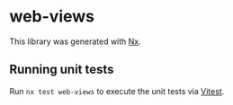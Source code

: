 # web-views

This library was generated with [Nx](https://nx.dev).

## Running unit tests

Run `nx test web-views` to execute the unit tests via [Vitest](https://vitest.dev/).
